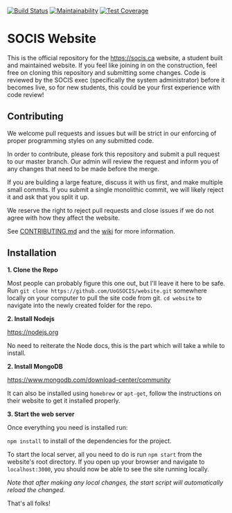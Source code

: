 [![Build Status](https://travis-ci.com/UoGSOCIS/website.svg?branch=master)](https://travis-ci.com/UoGSOCIS/website)
[![Maintainability](https://api.codeclimate.com/v1/badges/bba39909ad36bfb0d108/maintainability)](https://codeclimate.com/github/UoGSOCIS/website/maintainability)
[![Test Coverage](https://api.codeclimate.com/v1/badges/bba39909ad36bfb0d108/test_coverage)](https://codeclimate.com/github/UoGSOCIS/website/test_coverage)

SOCIS Website
==================

This is the official repository for the https://socis.ca website, a student built and maintained website. If you 
feel like joining in on the construction, feel free on cloning this repository and submitting some changes. Code 
is reviewed by the SOCIS exec (specifically the system administrator) before it becomes live,
 so for new students, this could be your first experience with code review!


Contributing
------------

We welcome pull requests and issues but will be strict in our enforcing of
proper programming styles on any submitted code.

In order to contribute, please fork this repository and submit a pull request
to our master branch. Our admin will review the request and inform you of any
changes that need to be made before the merge.

If you are building a large feature, discuss it with us first, and make
multiple small commits. If you submit a single monolithic commit, we will
likely reject it and ask that you split it up.

We reserve the right to reject pull requests and close issues if we do not
agree with how they affect the website.

See [CONTRIBUTING.md](CONTRIBUTING.md) and the [wiki](https://github.com/UoGSOCIS/website/wiki/Development-Guidelines) for more information.


Installation
------------

__1. Clone the Repo__

Most people can probably figure this one out, but I'll leave it here to be safe.
Run `git clone https://github.com/UoGSOCIS/website.git` somewhere locally on your computer to pull the site code from git.
`cd website` to navigate into the newly created folder for the repo.

__2. Install Nodejs__

https://nodejs.org

No need to reiterate the Node docs, this is the part which will take a while to install.


__2. Install MongoDB__

https://www.mongodb.com/download-center/community


It can also be installed using `homebrew` or `apt-get`, follow the instructions on their website to get it installed properly.

__3. Start the web server__

Once everything you need is installed run:

`npm install` to install of the dependencies for the project.


To start the local server, all you need to do is run `npm start` from the website's root directory.
If you open up your browser and navigate to `localhost:3000`, you should now be able to see the site running locally.

_Note that after making any local changes, the start script will automatically reload the changed._



That's all folks!
